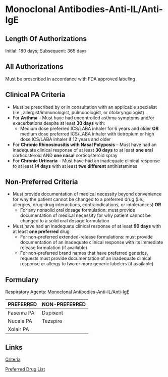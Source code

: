 # Monoclonal Antibodies-Anti-IL/Anti-IgE

## Length Of Authorizations

Initial: 180 days; Subsequent: 365 days

## All Authorizations

Must be prescribed in accordance with FDA approved labeling

## Clinical PA Criteria

-   Must be prescribed by or in consultation with an applicable specialist (i.e., allergist/immunologist, pulmonologist, or otolaryngologist)
-   For **Asthma** – Must have had uncontrolled asthma symptoms and/or exacerbations despite at least **30 days** with:
    -   Medium dose preferred ICS/LABA inhaler for 6 years and older **OR** medium dose preferred ICS/LABA inhaler with tiotropium or high dose ICS/LABA inhaler if 12 years and older
-   For **Chronic Rhinosinusitis with Nasal Polyposis** – Must have had an inadequate clinical response of at least **30 days** to at least **one oral** corticosteroid AND **one nasal** corticosteroid spray
-   For **Chronic Urticaria** – Must have had an inadequate clinical response to at least **14 days** with at least **two different** antihistamines

## Non-Preferred Criteria

-   Must provide documentation of medical necessity beyond convenience for why the patient cannot be changed to a preferred drug (i.e., allergies, drug-drug interactions, contraindications, or intolerances) **OR**
    -   For any nonsolid oral dosage formulation: must provide documentation of medical necessity for why patient cannot be changed to a solid oral dosage formulation
-   Must have had an inadequate clinical response of at least **90 days** with at least **one preferred** drug
    -   For non-preferred extended-release formulations: must provide documentation of an inadequate clinical response with its immediate release formulation (if available)
    -   For non-preferred brand names that have preferred generics, requests must provide documentation of an inadequate clinical response or allergy to two or more generic labelers (if available)

## Formulary

Respiratory Agents: Monoclonal Antibodies-Anti-IL/Anti-IgE

| PREFERRED  | NON-PREFERRED |
|------------|---------------|
| Fasenra PA | Dupixent      |
| Nucala PA  | Tezspire      |
| Xolair PA  |               |

## Links

[Criteria](https://pharmacy.medicaid.ohio.gov/sites/default/files/20220415_UPDL_Criteria_FINAL_.pdf#page=93)

[Preferred Drug List](https://pharmacy.medicaid.ohio.gov/sites/default/files/20220701_UPDL_FINAL.pdf#page=31)
